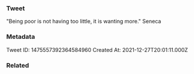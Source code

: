 ### Tweet
"Being poor is not having too little, it is wanting more." Seneca

### Metadata
Tweet ID: 1475557392364584960
Created At: 2021-12-27T20:01:11.000Z

### Related

